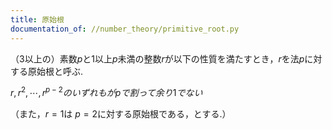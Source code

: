 ```yaml
---
title: 原始根
documentation_of: //number_theory/primitive_root.py
---
```


（3以上の）素数$p$と$1$以上$p$未満の整数$r$が以下の性質を満たすとき，$r$を法$p$に対する原始根と呼ぶ.


$r,r^2,⋯ ,r^{p−2}のいずれもがpで割って余り1でない$

（また，$r=1$は $p=2$に対する原始根である，とする.）